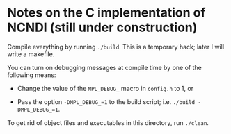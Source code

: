 # Notes on the C implementation of NCNDI (still under construction)

Compile everything by running `./build`. This is a temporary hack; later I will write a makefile.

You can turn on debugging messages at compile time by one of the following means:

- Change the value of the `MPL_DEBUG_` macro in `config.h` to 1, or

- Pass the option `-DMPL_DEBUG_=1` to the build script; i.e. `./build -DMPL_DEBUG_=1`.

To get rid of object files and executables in this directory, run `./clean`.
